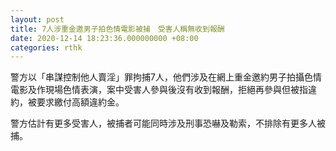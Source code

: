 ```yaml
---
layout: post
title: 7人涉重金邀男子拍色情電影被捕　受害人稱無收到報酬
date: 2020-12-14 18:23:36.000000000 +08:00
categories: rthk
---
```


警方以「串謀控制他人賣淫」罪拘捕7人，他們涉及在網上重金邀約男子拍攝色情電影及作現場色情表演，案中受害人參與後沒有收到報酬，拒絕再參與但被指違約，被要求繳付高額違約金。

警方估計有更多受害人，被捕者可能同時涉及刑事恐嚇及勒索，不排除有更多人被捕。

